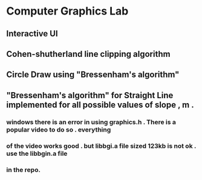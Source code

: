 # Computer Graphics Lab

## Interactive UI 

## Cohen-shutherland line clipping algorithm

## Circle Draw using "Bressenham's algorithm"

## "Bressenham's algorithm" for Straight Line implemented for all possible values of slope , m .   


### windows there is an error in using graphics.h . There is a popular video to do so . everything

### of the video works good . but libbgi.a file sized 123kb is not ok . use the libbgin.a file

### in the repo.
